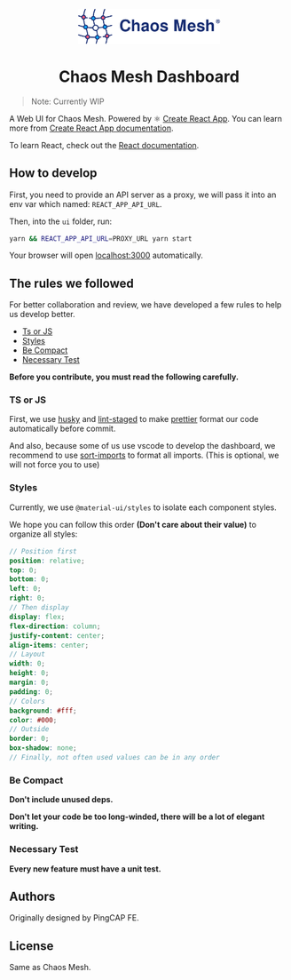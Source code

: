 <!-- markdownlint-disable-file MD033 -->
<!-- markdownlint-disable-file MD041 -->

<p align="center">
  <img src="public/logo.svg" width="256" alt="Chaos Mesh Logo" />
</p>
<h1 align="center">Chaos Mesh Dashboard</h1>

> Note: Currently WIP

A Web UI for Chaos Mesh. Powered by ⚛️ [Create React App](https://github.com/facebook/create-react-app). You can learn more from [Create React App documentation](https://facebook.github.io/create-react-app/docs/getting-started).

To learn React, check out the [React documentation](https://reactjs.org/).

## How to develop

First, you need to provide an API server as a proxy, we will pass it into an env var which named: `REACT_APP_API_URL`.

Then, into the `ui` folder, run:

```sh
yarn && REACT_APP_API_URL=PROXY_URL yarn start
```

Your browser will open <localhost:3000> automatically.

## The rules we followed

For better collaboration and review, we have developed a few rules to help us develop better.

- [Ts or JS](#ts-or-js)
- [Styles](#styles)
- [Be Compact](#be-compact)
- [Necessary Test](#necessary-test)

**Before you contribute, you must read the following carefully.**

### TS or JS

First, we use [husky](https://github.com/typicode/husky) and [lint-staged](https://github.com/okonet/lint-staged) to make [prettier](https://prettier.io/) format our code automatically before commit.

And also, because some of us use vscode to develop the dashboard, we recommend to use [sort-imports](https://marketplace.visualstudio.com/items?itemName=amatiasq.sort-imports) to format all imports. (This is optional, we will not force you to use)

### Styles

Currently, we use `@material-ui/styles` to isolate each component styles.

We hope you can follow this order **(Don't care about their value)** to organize all styles:

```scss
// Position first
position: relative;
top: 0;
bottom: 0;
left: 0;
right: 0;
// Then display
display: flex;
flex-direction: column;
justify-content: center;
align-items: center;
// Layout
width: 0;
height: 0;
margin: 0;
padding: 0;
// Colors
background: #fff;
color: #000;
// Outside
border: 0;
box-shadow: none;
// Finally, not often used values can be in any order
```

### Be Compact

**Don't include unused deps.**

**Don't let your code be too long-winded, there will be a lot of elegant writing.**

### Necessary Test

**Every new feature must have a unit test.**

## Authors

Originally designed by PingCAP FE.

## License

Same as Chaos Mesh.
